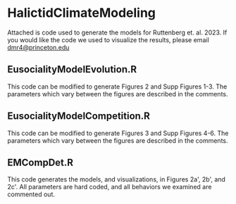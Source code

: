 # HalictidClimateModeling

Attached is code used to generate the models for Ruttenberg et. al. 2023.  If you would like the code we used to visualize the results, please email dmr4@princeton.edu

## EusocialityModelEvolution.R

This code can be modified to generate Figures 2 and Supp Figures 1-3.  The parameters which vary between the figures are described in the comments. 

## EusocialityModelCompetition.R

This code can be modified to generate Figures 3 and Supp Figures 4-6.  The parameters which vary between the figures are described in the comments. 

## EMCompDet.R

This code generates the models, and visualizations, in Figures 2a', 2b', and 2c'.  All parameters are hard coded, and all behaviors we examined are commented out.  



